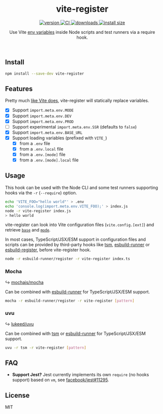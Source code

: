 

<div align="center">
  <h1>vite-register</h1>
</div>

<div align="center">
  <a href="https://npmjs.org/package/vite-register">
    <img src="https://badgen.now.sh/npm/v/vite-register" alt="version" />
  </a>
  <a href="https://github.com/tommywalkie/vite-register/actions/workflows/ci.yml">
    <img src="https://github.com/tommywalkie/vite-register/actions/workflows/ci.yml/badge.svg" alt="CI" />
  </a>
  <a href="https://npmjs.org/package/vite-register">
    <img src="https://badgen.now.sh/npm/dm/vite-register" alt="downloads" />
  </a>
  <a href="https://packagephobia.now.sh/result?p=vite-register">
    <img src="https://packagephobia.now.sh/badge?p=vite-register" alt="install size" />
  </a>
</div>
<div align="center">
  <p>Use Vite <a href="https://vitejs.dev/guide/env-and-mode.html">env variables</a>  inside Node scripts and test runners via a require hook.</p>
</div>

<br/>

## Install

```bash
npm install --save-dev vite-register
```

## Features

Pretty much [like Vite does](https://vitejs.dev/guide/env-and-mode.html#production-replacement), vite-register will statically replace variables.

- [x] Support `import.meta.env.MODE`
- [x] Support `import.meta.env.DEV`
- [x] Support `import.meta.env.PROD`
- [ ] Support experimental `import.meta.env.SSR` (defaults to `false`)
- [x] Support `import.meta.env.BASE_URL`
- [x] Support loading variables (prefixed with `VITE_`)
  - [x] from a `.env` file
  - [x] from a `.env.local` file
  - [x] from a `.env.[mode]` file
  - [x] from a `.env.[mode].local` file

## Usage

This hook can be used with the Node CLI and some test runners supporting hooks via the `-r` (`--require`) option.

```bash
echo 'VITE_FOO="hello world"' > .env
echo 'console.log(import.meta.env.VITE_FOO);' > index.js
node -r vite-register index.js
> hello world
```

vite-register can look into Vite configuration files (`vite.config.[ext]`) and retrieve [`base`](https://vitejs.dev/config/#base) and [`mode`](https://vitejs.dev/config/#mode).

In most cases, TypeScript/JSX/ESM support in configuration files and scripts can be provided by third-party hooks like [tsm](https://github.com/lukeed/tsm), [esbuild-runner](https://github.com/folke/esbuild-runner) or [esbuild-register](https://github.com/egoist/esbuild-register), before vite-register hook.

```bash
node -r esbuild-runner/register -r vite-register index.ts
```

### Mocha

↪️ <a href="https://github.com/mochajs/mocha">mochajs/mocha</a>

Can be combined with [esbuild-runner](https://github.com/folke/esbuild-runner) for TypeScript/JSX/ESM support.

```bash
mocha -r esbuild-runner/register -r vite-register [pattern]
```

### uvu

↪️ <a href="https://github.com/lukeed/uvu">lukeed/uvu</a>

Can be combined with [tsm](https://github.com/lukeed/tsm) or [esbuild-runner](https://github.com/folke/esbuild-runner) for TypeScript/JSX/ESM support.

```bash
uvu -r tsm -r vite-register [pattern]
```

## FAQ

- **Support Jest?** Jest currently implements its own `require` (no hooks support) based on `vm`, see [facebook/jest#11295](https://github.com/facebook/jest/issues/11295).

## License

MIT 
